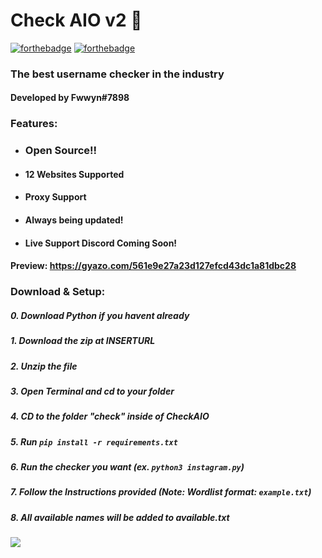 # Check AIO v2 :rocket:

[![forthebadge](https://forthebadge.com/images/badges/built-with-grammas-recipe.svg)](https://forthebadge.com)
[![forthebadge](https://forthebadge.com/images/badges/made-with-python.svg)](https://forthebadge.com)


### The best username checker in the industry
#### Developed by Fwwyn#7898


### Features:
- ### Open Source!!

- #### 12 Websites Supported 

- #### Proxy Support

- #### Always being updated!

- #### Live Support Discord Coming Soon!

#### Preview: https://gyazo.com/561e9e27a23d127efcd43dc1a81dbc28

### Download & Setup:

##### 0. Download Python if you havent already
##### 1.  Download the zip at INSERTURL
##### 2.  Unzip the file
##### 3. Open Terminal and cd to your folder
##### 4. CD to the folder "check" inside of CheckAIO
##### 5. Run ```pip install -r requirements.txt```
##### 6. Run the checker you want (ex. ```python3 instagram.py```)
##### 7. Follow the Instructions provided (Note: Wordlist format: ```example.txt```)
##### 8. All available names will be added to available.txt

![](https://gyazo.com/561e9e27a23d127efcd43dc1a81dbc28)

